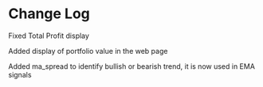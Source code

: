 # Change Log

Fixed Total Profit display

Added display of portfolio value in the web page

Added ma_spread to identify bullish or bearish trend, it is now used in EMA signals

